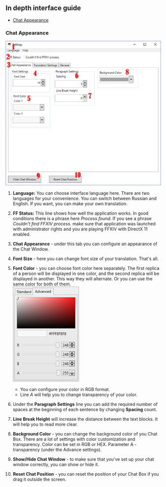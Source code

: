 ## In depth interface guide  
* [Chat Appearance](#chat-appearance)  

### Chat Appearance  

![1.png](1.png)
1. **Language:** You can choose interface language here. There are two languages for your convenience. You can switch between Russian and English. If you want, you can make your own translation.
2.  **FF Status:** This line shows how well the application works. In good conditions there is a phrase here *Process found*. If you see a phrase *Couldn't find FFXIV process.* make sure that application was launched with administrator rights and you are playing FFXIV with DirectX 11 enabled.
3.  **Chat Appearance** - under this tab you can configure an appearance of the Chat Window. 
4.  **Font Size** - here you can change font size of your translation. That's all.
5.  **Font Color** - you can choose font color here separately. The first replica of a person will be displayed in one color, and the second replica will be displayed in another. This way they will alternate. Or you can use the same color for both of them.  
	 ![rgb.png](rgb.png)
    * You can configure your color in RGB format.
    * Line *A* will help you to change transparency of your color.

6. Under the **Paragraph Settings** line you can add the required number of spaces at the beginning of each sentence by changing **Spacing** count.
7. **Line Break Height** will increase the distance between the text blocks. It will help you to read more clear.
8. **Background Color** - you can change the background color of you Chat Box. There are a lot of settings with color customization and transparency. Color can be set in RGB or HEX. Parameter A - transparency (under the Advance settings).
9. **Show/Hide Chat Window** - to make sure that you've set up your chat window correctly, you can show or hide it.
10. **Reset Chat Position** - you can reset the position of your Chat Box if you drag it outside the screen.
